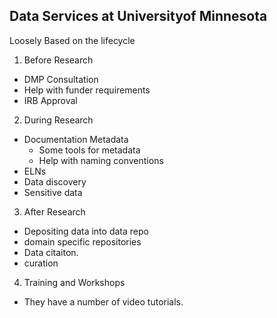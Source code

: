 ## Data Services at Universityof Minnesota

Loosely Based on the lifecycle

1. Before Research

  * DMP Consultation
  * Help with funder requirements
  * IRB Approval

2. During Research

  * Documentation Metadata
    * Some tools for metadata
    * Help with naming conventions
  * ELNs
  * Data discovery
  * Sensitive data

3. After Research
  * Depositing data into data repo
  * domain specific repositories
  * Data citaiton.
  * curation
  
4. Training and Workshops
  * They have a number of video tutorials.
